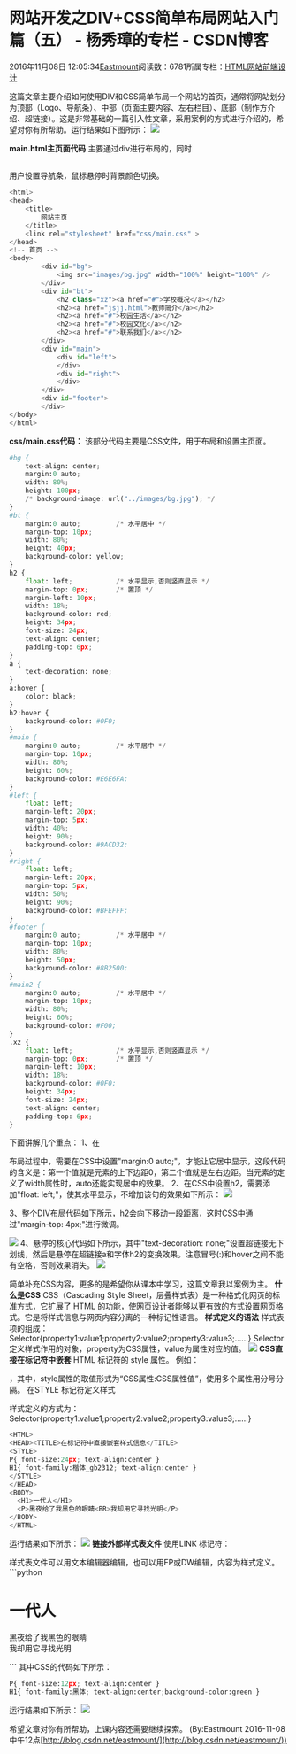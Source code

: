
# 网站开发之DIV+CSS简单布局网站入门篇（五） - 杨秀璋的专栏 - CSDN博客

2016年11月08日 12:05:34[Eastmount](https://me.csdn.net/Eastmount)阅读数：6781所属专栏：[HTML网站前端设计](https://blog.csdn.net/column/details/13444.html)



这篇文章主要介绍如何使用DIV和CSS简单布局一个网站的首页，通常将网站划分为顶部（Logo、导航条）、中部（页面主要内容、左右栏目）、底部（制作方介绍、超链接）。这是非常基础的一篇引入性文章，采用案例的方式进行介绍的，希望对你有所帮助。运行结果如下图所示：
![](https://img-blog.csdn.net/20161108111307674)

**main.html主页面代码**
主要通过div进行布局的，同时<h2><a></a></h2>用户设置导航条，鼠标悬停时背景颜色切换。

```python
<html>
<head>
	<title>
		网站主页
	</title>
	<link rel="stylesheet" href="css/main.css" >
</head>
<!-- 首页 -->
<body>
		<div id="bg">
			<img src="images/bg.jpg" width="100%" height="100%" />
		</div>
		<div id="bt">
			<h2 class="xz"><a href="#">学校概况</a></h2>
			<h2><a href="jsjj.html">教师简介</a></h2>
			<h2><a href="#">校园生活</a></h2>
			<h2><a href="#">校园文化</a></h2>
			<h2><a href="#">联系我们</a></h2>
		</div>
		<div id="main">
			<div id="left">
			</div>
			<div id="right">
			</div>
		</div>
		<div id="footer">
		</div>
</body>
</html>
```
**css/main.css代码：**
该部分代码主要是CSS文件，用于布局和设置主页面。

```python
#bg {
	text-align: center;
	margin:0 auto;
	width: 80%;
	height: 100px;
	/* background-image: url("../images/bg.jpg"); */
}
#bt {
	margin:0 auto;         /* 水平居中 */
	margin-top: 10px;
	width: 80%;
	height: 40px;
	background-color: yellow;
}
h2 {
	float: left;           /* 水平显示,否则竖直显示 */
	margin-top: 0px;       /* 置顶 */
	margin-left: 10px;
	width: 18%;
	background-color: red;
	height: 34px;
	font-size: 24px;
	text-align: center;
	padding-top: 6px;
}
a {
	text-decoration: none;  
}
a:hover {
	color: black;
}
h2:hover {
	background-color: #0F0;
}
#main {
	margin:0 auto;         /* 水平居中 */
	margin-top: 10px;
	width: 80%;
	height: 60%;	
	background-color: #E6E6FA;
}
#left {
	float: left;
	margin-left: 20px;
	margin-top: 5px;
	width: 40%;
	height: 90%;
	background-color: #9ACD32;
}
#right {
	float: left;
	margin-left: 20px;
	margin-top: 5px;
	width: 50%;
	height: 90%;
	background-color: #BFEFFF;
}
#footer {
	margin:0 auto;         /* 水平居中 */
	margin-top: 10px;
	width: 80%;
	height: 50px;
	background-color: #8B2500;
}
#main2 {
	margin:0 auto;         /* 水平居中 */
	margin-top: 10px;
	width: 80%;
	height: 60%;	
	background-color: #F00;
}
.xz {
	float: left;           /* 水平显示,否则竖直显示 */
	margin-top: 0px;       /* 置顶 */
	margin-left: 10px;
	width: 18%;
	background-color: #0F0;
	height: 34px;
	font-size: 24px;
	text-align: center;
	padding-top: 6px;
}
```
下面讲解几个重点：
1、在<div class="bg">布局过程中，需要在CSS中设置"margin:0 auto;"，才能让它居中显示，这段代码的含义是：第一个值就是元素的上下边距0，第二个值就是左右边距。当元素的定义了width属性时，auto还能实现居中的效果。
2、在CSS中设置h2，需要添加"float: left;"，使其水平显示，不增加该句的效果如下所示：
![](https://img-blog.csdn.net/20161106003400051)

3、整个DIV布局代码如下所示，h2会向下移动一段距离，这时CSS中通过"margin-top: 4px;"进行微调。

![](https://img-blog.csdn.net/20161106003617895)
4、悬停的核心代码如下所示，其中"text-decoration: none;"设置超链接无下划线，然后是悬停在超链接a和字体h2的变换效果。注意冒号(:)和hover之间不能有空格，否则效果消失。
![](https://img-blog.csdn.net/20161106003852399)

简单补充CSS内容，更多的是希望你从课本中学习，这篇文章我以案例为主。
**什么是CSS**
CSS（Cascading Style Sheet，层叠样式表）是一种格式化网页的标准方式，它扩展了 HTML 的功能，使网页设计者能够以更有效的方式设置网页格式。它是将样式信息与网页内容分离的一种标记性语言。
**样式定义的语法**
样式表项的组成：
Selector{property1:value1;property2:value2;property3:value3;……}
Selector定义样式作用的对象，property为CSS属性，value为属性对应的值。
![](https://img-blog.csdn.net/20161018142432363)
**CSS直接在标记符中嵌套**
HTML 标记符的 style 属性。
例如：<P style=“text-align:center” >，其中，style属性的取值形式为“CSS属性:CSS属性值”，使用多个属性用分号分隔。
在STYLE 标记符定义样式
<STYLE>样式定义 </STYLE>
样式定义的方式为：
Selector{property1:value1;property2:value2;property3:value3;……}
```python
<HTML>
<HEAD><TITLE>在标记符中直接嵌套样式信息</TITLE>
<STYLE>
P{ font-size:24px; text-align:center }
H1{ font-family:楷体_gb2312; text-align:center }
</STYLE>
</HEAD>
<BODY>
  <H1>一代人</H1>
  <P>黑夜给了我黑色的眼睛<BR>我却用它寻找光明</P>
</BODY>
</HTML>
```
运行结果如下所示：
![](https://img-blog.csdn.net/20161018145914383)
**链接外部样式表文件**
使用LINK 标记符：
<LINK rel=“stylesheet” type=“text/css” href=“stylesheet.css”>
样式表文件可以用文本编辑器编辑，也可以用FP或DW编辑，内容为样式定义。
```python
<HTML>
<HEAD><TITLE>链接式样式示例</TITLE>
<LINK rel="stylesheet" type="text/css" href="mycss.css">
</HEAD>
<BODY>
  <H1>一代人</H1>
  <P>黑夜给了我黑色的眼睛<BR>我却用它寻找光明</P>
</BODY>
</HTML>
```
其中CSS的代码如下所示：

```python
P{ font-size:12px; text-align:center }
H1{ font-family:黑体; text-align:center;background-color:green }
```
运行结果如下所示：
![](https://img-blog.csdn.net/20161018145950336)

希望文章对你有所帮助，上课内容还需要继续探索。
(By:Eastmount 2016-11-08 中午12点[http://blog.csdn.net/eastmount/](http://blog.csdn.net/eastmount/))


